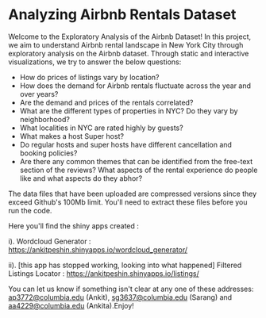 # Analyzing Airbnb Rentals Dataset

Welcome to the Exploratory Analysis of the Airbnb Dataset! In this project, we aim to understand Airbnb rental landscape in New York City through exploratory analysis on the Airbnb dataset. Through static and interactive visualizations, we try to answer the below questions: 

* How do prices of listings vary by location?
* How does the demand for Airbnb rentals fluctuate across the year and over years?
* Are the demand and prices of the rentals correlated?
* What are the different types of properties in NYC? Do they vary by neighborhood?
* What localities in NYC are rated highly by guests?
* What makes a host Super host?
* Do regular hosts and super hosts have different cancellation and booking policies?
* Are there any common themes that can be identified from the free-text section of the reviews? What aspects of the rental experience do people like and what aspects do they abhor?

The data files that have been uploaded are compressed versions since they exceed Github's 100Mb limit. You'll need to extract these files before you run the code.

Here you'll find the shiny apps created :

i). Wordcloud Generator : https://ankitpeshin.shinyapps.io/wordcloud_generator/

ii). [this app has stopped working, looking into what happened] Filtered Listings Locator : https://ankitpeshin.shinyapps.io/listings/

You can let us know if something isn't clear at any one of these addresses: ap3772@columbia.edu (Ankit), sg3637@columbia.edu (Sarang) and aa4229@columbia.edu (Ankita).Enjoy!

